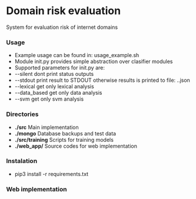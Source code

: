# Domain risk evaluation
System for evaluation risk of internet domains

### Usage
- Example usage can be found in: usage_example.sh
- Module init.py provides simple abstraction over clasifier modules
- Supported parameters for init.py are:
- --silent dont print status outputs
- --stdout print result to STDOUT otherwise results is printed to file: <domain>.<tld>.json
- --lexical get only lexical analysis
- --data_based get only data analysis
- --svm get only svm analysis

### Directories
- **./src** Main implementation
- **./mongo** Database backups and test data
- **./src/training**  Scripts for training models
- **./web_app/** Source codes for web implementation 


### Instalation
- pip3 install -r requirements.txt


### Web implementation

